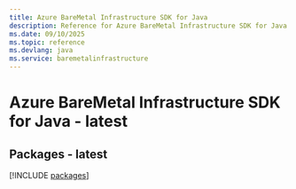 ```yaml
---
title: Azure BareMetal Infrastructure SDK for Java
description: Reference for Azure BareMetal Infrastructure SDK for Java
ms.date: 09/10/2025
ms.topic: reference
ms.devlang: java
ms.service: baremetalinfrastructure
---
```

# Azure BareMetal Infrastructure SDK for Java - latest
## Packages - latest
[!INCLUDE [packages](baremetal-infrastructure-index.md)]